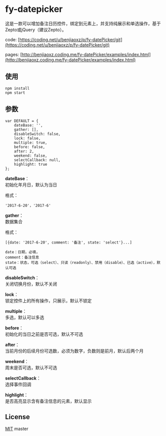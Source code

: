 # fy-datepicker
这是一款可以增加备注日历控件，绑定到元素上，并支持纯展示和单选操作，基于Zepto或jQuery（建议Zepto）。

code: [https://coding.net/u/benjiaoxz/p/fy-datePicker/git](https://coding.net/u/benjiaoxz/p/fy-datePicker/git)

pages: [http://benjiaoxz.coding.me/fy-datePicker/examples/index.html](http://benjiaoxz.coding.me/fy-datePicker/examples/index.html)

## 使用

	npm install
	npm start

## 参数

	var DEFAULT = {
        dateBase: '',
        gather: [],
        disableSwitch: false,
        lock: false,
        multiple: true,
        before: false,
        after: 2,
        weekend: false,
        selectCallback: null,
        highlight: true
    };

**dateBase**：<br>
初始化年月日，默认为当日

格式：

	'2017-6-20'，'2017-6'

**gather**：<br>
数据集合

格式：

	[{date: '2017-6-20', comment: '备注', state: 'select'}...]

	date：日期，必填，
	comment：备注信息
	state：状态，可选（select）、只读（readonly）、禁用（disable）、已选（active），默认可选

**disableSwitch**：<br>
关闭切换月份，默认不关闭

**lock**：<br>
锁定控件上的所有操作，只展示，默认不锁定

**multiple**：<br>
多选，默认可以多选

**before**：<br>
初始化的当日之前是否可选，默认不可选

**after**：<br>
当前月份的后续月份可选数，必须为数字，负数则是前月，默认后两个月

**weekend**： <br>
周末是否可选，默认不可选

**selectCallback**：<br>
选择事件回调

**highlight**：<br>
是否高亮显示含有备注信息的元素，默认显示

## License

[MIT](http://opensource.org/licenses/MIT)
master
